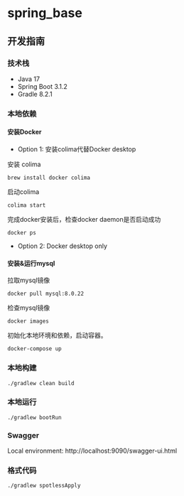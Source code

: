 # spring_base

## 开发指南

### 技术栈

- Java 17
- Spring Boot 3.1.2
- Gradle 8.2.1

### 本地依赖

#### 安装Docker
- Option 1: 安装colima代替Docker desktop

安装 colima
```
brew install docker colima
```

启动colima

```
colima start
```

完成docker安装后，检查docker daemon是否启动成功

```
docker ps
```
 - Option 2: Docker desktop only

#### 安装&运行mysql

拉取mysql镜像

```
docker pull mysql:8.0.22
```

检查mysql镜像

```
docker images
```

初始化本地环境和依赖，启动容器。

```
docker-compose up
```

### 本地构建

```
./gradlew clean build 
```

### 本地运行

```
./gradlew bootRun
```

### Swagger

Local environment: http://localhost:9090/swagger-ui.html

### 格式代码

```
./gradlew spotlessApply
```
